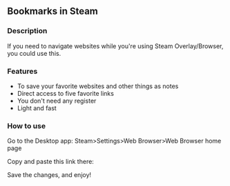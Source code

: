 ## Bookmarks in Steam

### Description
If you need to navigate websites while you're using Steam Overlay/Browser, you could use this.

### Features
- To save your favorite websites and other things as notes
- Direct access to five favorite links
- You don't need any register
- Light and fast

### How to use
Go to the Desktop app:
Steam>Settings>Web Browser>Web Browser home page

Copy and paste this link there:
[]()

Save the changes, and enjoy!